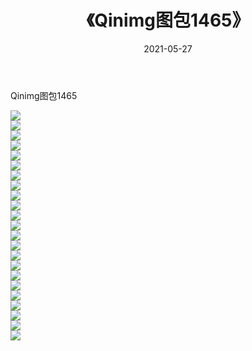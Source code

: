﻿---
layout: post
title:  《Qinimg图包1465》
date:   2021-05-27
img: http://imgx.orgx.ga/Qinimg图包/Qinimg图包1465/000.jpg
categories: [美女, 清纯, 唯美]
---

Qinimg图包1465

 ![](http://imgx.orgx.ga/Qinimg图包/Qinimg图包1465/001.jpg) <br>![](http://imgx.orgx.ga/Qinimg图包/Qinimg图包1465/002.jpg) <br>![](http://imgx.orgx.ga/Qinimg图包/Qinimg图包1465/003.jpg) <br>![](http://imgx.orgx.ga/Qinimg图包/Qinimg图包1465/004.jpg) <br>![](http://imgx.orgx.ga/Qinimg图包/Qinimg图包1465/005.jpg) <br>![](http://imgx.orgx.ga/Qinimg图包/Qinimg图包1465/006.jpg) <br>![](http://imgx.orgx.ga/Qinimg图包/Qinimg图包1465/007.jpg) <br>![](http://imgx.orgx.ga/Qinimg图包/Qinimg图包1465/008.jpg) <br>![](http://imgx.orgx.ga/Qinimg图包/Qinimg图包1465/009.jpg) <br>![](http://imgx.orgx.ga/Qinimg图包/Qinimg图包1465/010.jpg) <br>![](http://imgx.orgx.ga/Qinimg图包/Qinimg图包1465/011.jpg) <br>![](http://imgx.orgx.ga/Qinimg图包/Qinimg图包1465/012.jpg) <br>![](http://imgx.orgx.ga/Qinimg图包/Qinimg图包1465/013.jpg) <br>![](http://imgx.orgx.ga/Qinimg图包/Qinimg图包1465/014.jpg) <br>![](http://imgx.orgx.ga/Qinimg图包/Qinimg图包1465/015.jpg) <br>![](http://imgx.orgx.ga/Qinimg图包/Qinimg图包1465/016.jpg) <br>![](http://imgx.orgx.ga/Qinimg图包/Qinimg图包1465/017.jpg) <br>![](http://imgx.orgx.ga/Qinimg图包/Qinimg图包1465/018.jpg) <br>![](http://imgx.orgx.ga/Qinimg图包/Qinimg图包1465/019.jpg) <br>![](http://imgx.orgx.ga/Qinimg图包/Qinimg图包1465/020.jpg) <br>![](http://imgx.orgx.ga/Qinimg图包/Qinimg图包1465/021.jpg) <br>![](http://imgx.orgx.ga/Qinimg图包/Qinimg图包1465/022.jpg) <br>![](http://imgx.orgx.ga/Qinimg图包/Qinimg图包1465/023.jpg) <br>